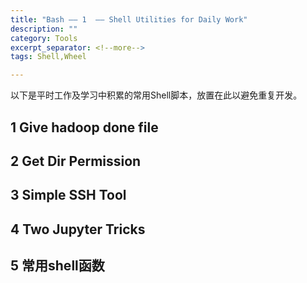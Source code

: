 ```yaml
---
title: "Bash —— 1  —— Shell Utilities for Daily Work"
description: ""
category: Tools
excerpt_separator: <!--more-->
tags: Shell,Wheel

---
```


以下是平时工作及学习中积累的常用Shell脚本，放置在此以避免重复开发。
<!--more-->


## 1 Give hadoop done file

<script src="https://gist.github.com/Thunderlbc/2604d59110f271c27542b9ae0b702939.js"></script>

## 2 Get Dir Permission

<script src="https://gist.github.com/Thunderlbc/a2487213c65bdae965613d7edd7db0df.js"></script>

## 3 Simple SSH Tool

<script src="https://gist.github.com/Thunderlbc/b6651b6d7eb814c960285b8aa3dcd902.js"></script>

## 4 Two Jupyter Tricks

<script src="https://gist.github.com/Thunderlbc/9a7f68eab5c29922857eac70bf21a226.js"></script>
<script src="https://gist.github.com/Thunderlbc/932f5a7e38ae0a4df85d225047d87c9e.js"></script>

## 5 常用shell函数
<script src="https://gist.github.com/Thunderlbc/a01f151d841be7229662f42e2075bccc.js"></script>



